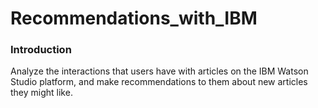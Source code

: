# Recommendations_with_IBM

### Introduction
Analyze the interactions that users have with articles on the IBM Watson Studio platform, and make recommendations to them about new articles they might like.
